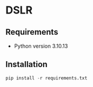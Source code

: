 # DSLR

## Requirements

- Python version 3.10.13

## Installation

```python
pip install -r requirements.txt
```
